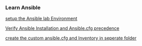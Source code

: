 <h3>Learn Ansible</h3> 

[setup the Ansible lab Environment](https://github.com/vijayendrar/devsecops/tree/main/Ansible/LABSetup.md)

[Verify Ansible Installation and Ansible.cfg precedence](https://github.com/vijayendrar/devsecops/tree/main/Ansible/Install.md)

 [create the custom ansible.cfg and Inventory in seperate folder](https://github.com/vijayendrar/devsecops/tree/main/Ansible/folder.md)

